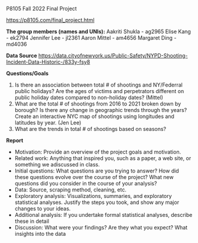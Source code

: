 P8105 Fall 2022 Final Project

https://p8105.com/final_project.html

**The group members (names and UNIs):**
Aakriti Shukla - ag2965
Elise Kang - ek2794 
Jennifer Lee - jl2361
Aaron Mittel - am4656
Margaret Ding - md4036

**Data Source**
https://data.cityofnewyork.us/Public-Safety/NYPD-Shooting-Incident-Data-Historic-/833y-fsy8

**Questions/Goals**
1. Is there an association between total # of shootings and NY/Federral public holidays?
Are the ages of victims and perpetrators different on public holiday dates compared to non-holiday dates? (Mittel)
2. What are the total # of shootings from 2016 to 2021 broken down by borough? Is there any change in geographic trends through the years? Create an interactive NYC map of shootings using longitudes and latitudes by year. (Jen Lee)
3. What are the trends in total # of shootings based on seasons? 

**Report**

* Motivation: Provide an overview of the project goals and motivation.
* Related work: Anything that inspired you, such as a paper, a web site, or something we adiscussed in class.
* Initial questions: What questions are you trying to answer? How did these questions evolve over the course of the project? What new questions did you consider in the course of your analysis?
* Data: Source, scraping method, cleaning, etc.
* Exploratory analysis: Visualizations, summaries, and exploratory statistical analyses. Justify the steps you took, and show any major changes to your ideas.
* Additional analysis: If you undertake formal statistical analyses, describe these in detail
* Discussion: What were your findings? Are they what you expect? What insights into the data
